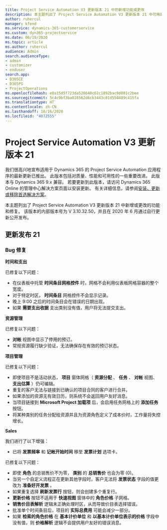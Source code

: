 ```yaml
---
title: Project Service Automation V3 更新版本 21 中的新增功能或更改
description: 本主题列出了 Project Service Automation V3 更新版本 21 中可用的功能和修复。
author: ruhercul
manager: kfend
ms.service: dynamics-365-customerservice
ms.custom: dyn365-projectservice
ms.date: 06/19/2020
ms.topic: article
ms.author: ruhercul
audience: Admin
search.audienceType:
- admin
- customizer
- enduser
search.app:
- D365CE
- D365PS
- ProjectOperations
ms.openlocfilehash: e8a15d5f723da528640c62c1892bac0d801c2bee
ms.sourcegitcommit: 5c4c9bf3ba018562d6cb3443c01d550489c415fa
ms.translationtype: HT
ms.contentlocale: zh-CN
ms.lasthandoff: 10/16/2020
ms.locfileid: "4072555"
---
```

# <a name="project-service-automation-update-release-21-v3"></a>Project Service Automation V3 更新版本 21

我们很高兴地宣布适用于 Dynamics 365 的 Project Service Automation 应用程序的最新更新已推出。 此版本包括对质量、性能和可用性的一些重要改进。 此版本与 Dynamics 365 9.x 兼容。 若要更新到此版本，请访问 Dynamics 365 Online 的管理中心解决方案页面以安装更新。 有关详细信息，请参阅[安装、更新或移除首选解决方案](https://docs.microsoft.com/power-platform/admin/install-remove-preferred-solution)。

本主题列出了 Project Service Automation V3 更新版本 21 中新增或更改的功能和修复。 该版本的内部版本号为 V 3.10.32.50，并且在 2020 年 6 月通过自行更新公开发布。

## <a name="update-release-21"></a>更新发布 21

### <a name="bug-fixes"></a>Bug 修复

**时间和支出**

已修复以下问题：

- 在仪表板中托管 **时间条目网格控件** 时，网格不会利用仪表板网格容器的整个宽度。
- 对于特定时区， **时间条目** 网格控件不会显示记录。
- 晚上 9:00 之后的时间条目会在错误的日期出现。
- 如果 **需要支出收据** 支出类别没有值，用户将无法提交支出。

**资源管理**

已修复以下问题：

- **对帐** 视图中显示了停用的预订。
- 常规资源履行缺少验证，无法确保存在有效的预订状态。

**项目管理**

已修复以下问题：

- 即使项目不是活动状态， **项目** 窗体网格（ **资源分配** 、 **任务** 、 **对帐** 视图、 **支出估算** ）仍可编辑。
- 重复的客户无法与链接到已确认的项目合同的客户进行合并。
- 如果添加的资源无有效日历，则系统不会返回用户友好消息。
- 当项目链接到 **Microsoft Project 加载项** 后，会启用任务网格上的 **添加任务** 按钮。
- 将某种类别的任务分配给资源并且为资源角色定义了成本价时，工作量将失控增长。

**Sales**

我们进行了以下增强：

- 已将 **发票频率** 和 **记帐开始时间** 移至 **发票计划** 选项卡。

已修复以下问题：

- 即使 **角色** 的总销售价不为零， **类别** 的 **总销售价** 也会为零 (0)。
- 当另一个自定义流程正在更新其他字段时，客户无法将 **发票状态** 字段的值更改为 **准备好开发票** 。
- 如果重复选择 **刷新发票行** 按钮，则会创建多个重复行。
- **更新价格** 按钮不适用于 **快速视图** 窗体中的 **角色价格** 子网格。
- **销售价目表解析** 逻辑未正确处理时区，从而导致价目表选择错误。
- 批准单个时间条目后，项目的 **实际总费用** 可能会减少一部分。
- 如果 **检索的角色价格** 在 **基本计价单位** 和 **以基本计价单位表示的价格** 字段中没有值，则 **价格解析** 逻辑不会提供用户友好的错误消息。
